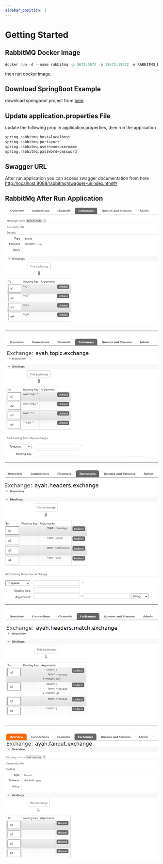 ```yaml
---
sidebar_position: 1
---
```


# Getting Started

## RabbitMQ Docker Image

```powershell
docker run -d --name rabbitmq -p 5672:5672 -p 15672:15672 -e RABBITMQ_DEFAULT_USER=userName -e RABBITMQ_DEFAULT_PASS=password rabbitmq:3.12-management
```
then run docker image.

## Download SpringBoot Example

download springboot project from <a href="https://github.com/AyahAlrifai/RabbitMQ/tree/main">here</a>

## Update application.properties File
update the following prop in application.properties, then run the application

```properties
spring.rabbitmq.host=localhost
spring.rabbitmq.port=port
spring.rabbitmq.username=username
spring.rabbitmq.password=password
```

## Swagger URL

After run application you can access swagger documentation from here
[http://localhost:8088/rabbitmq/swagger-ui/index.html#/](http://localhost:8088/rabbitmq/swagger-ui/index.html#/)

## RabbitMq After Run Application

![direct](./img/direct.png)

---

![topic](./img/topic.png)

---

![headers](./img/headers.png)

---

![headersXMatch](./img/headers_x_match.png)

---

![fanout](./img/fanout.png)